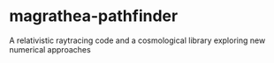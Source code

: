 # magrathea-pathfinder
A relativistic raytracing code and a cosmological library exploring new numerical approaches
